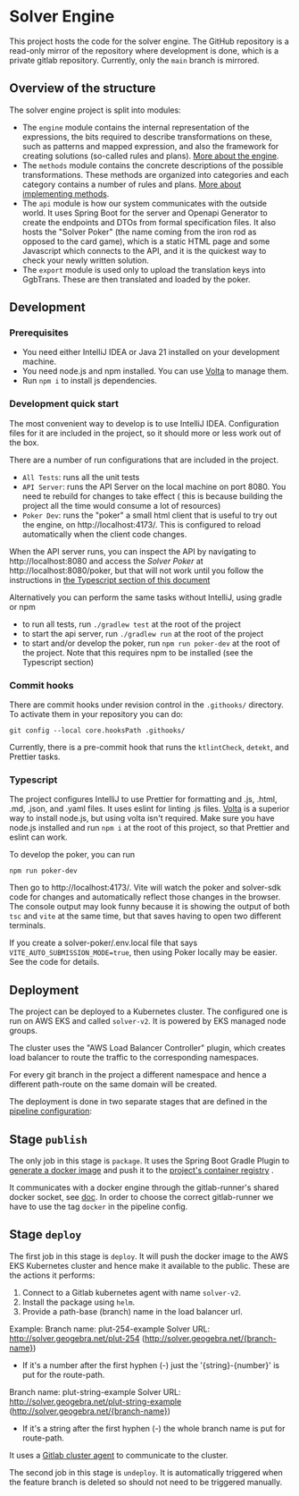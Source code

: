 # Solver Engine

This project hosts the code for the solver engine. The GitHub repository is a read-only mirror of the repository
where development is done, which is a private gitlab repository. Currently, only the `main` branch is mirrored.

## Overview of the structure

The solver engine project is split into modules:

- The `engine` module contains the internal representation of the
  expressions, the bits required to describe transformations on
  these, such as patterns and mapped expression, and also the
  framework for creating solutions (so-called rules and plans).
  [More about the engine](docs/engine.md).
- The `methods` module contains the concrete descriptions of the
  possible transformations. These methods are organized into categories
  and each category contains a number of rules and plans.
  [More about implementing methods](/docs/methods.md).
- The `api` module is how our system communicates with the outside
  world. It uses Spring Boot for the server and Openapi Generator
  to create the endpoints and DTOs from formal specification files.
  It also hosts the "Solver Poker" (the name coming from the iron
  rod as opposed to the card game), which is a static HTML page and
  some Javascript which connects to the API, and it is the quickest
  way to check your newly written solution.
- The `export` module is used only to upload the translation keys
  into GgbTrans. These are then translated and loaded by the poker.

## Development

### Prerequisites

- You need either IntelliJ IDEA or Java 21 installed on your development machine.
- You need node.js and npm installed. You can use [Volta](https://volta.sh/) to manage them.
- Run `npm i` to install js dependencies.

### Development quick start

The most convenient way to develop is to use IntelliJ IDEA. Configuration files for it are included in the project,
so it should more or less work out of the box.

There are a number of run configurations that are included in the project.

- `All Tests`: runs all the unit tests
- `API Server`: runs the API Server on the local machine on port 8080. You need te rebuild for changes to take effect (
  this is because building the project all the time would consume a lot of resources)
- `Poker Dev`: runs the "poker" a small html client that is useful to try out the engine, on http://localhost:4173/.
  This is configured to reload automatically when the client code changes.

When the API server runs, you can inspect the API by navigating to http://localhost:8080
and access the _Solver Poker_ at http://localhost:8080/poker, but that will not work
until you follow the instructions in [the Typescript section of this
document](#Typescript)

Alternatively you can perform the same tasks without IntelliJ, using gradle or npm

- to run all tests, run `./gradlew test` at the root of the project
- to start the api server, run `./gradlew run` at the root of the project
- to start and/or develop the poker, run `npm run poker-dev` at the root of the project. Note that this requires npm to
  be installed (see the Typescript section)

### Commit hooks

There are commit hooks under revision control in the `.githooks/`
directory. To activate them in your repository you can do:

```shell
git config --local core.hooksPath .githooks/
```

Currently, there is a pre-commit hook that runs the `ktlintCheck`, `detekt`, and
Prettier tasks.

### Typescript

The project configures IntelliJ to use Prettier for formatting and .js, .html,
.md, .json, and .yaml files. It uses eslint for linting .js files.
[Volta](https://volta.sh/) is a superior way to install node.js, but using volta
isn't required. Make sure you have node.js installed and run `npm i` at the root
of this project, so that Prettier and eslint can work.

To develop the poker, you can run

```
npm run poker-dev
```

Then go to http://localhost:4173/. Vite will watch the poker and solver-sdk code for
changes and automatically reflect those changes in the browser. The console output may
look funny because it is showing the output of both `tsc` and `vite` at the same time, but
that saves having to open two different terminals.

If you create a solver-poker/.env.local file that says `VITE_AUTO_SUBMISSION_MODE=true`,
then using Poker locally may be easier. See the code for details.

## Deployment

The project can be deployed to a Kubernetes cluster. The configured
one is run on AWS EKS and called `solver-v2`. It is powered by EKS managed
node groups.

The cluster uses the "AWS Load Balancer Controller" plugin, which
creates load balancer to route the traffic to the corresponding
namespaces.

For every git branch in the project a different namespace and hence
a different path-route on the same domain will be created.

The deployment is done in two separate stages that are defined in
the [pipeline configuration](.gitlab-ci.yml):

## Stage `publish`

The only job in this stage is `package`. It uses the Spring Boot
Gradle Plugin
to [generate a docker image](https://docs.spring.io/spring-boot/docs/current/gradle-plugin/reference/htmlsingle/#build-image)
and push it to the [project's container registry](https://git.geogebra.org/solver-team/solver-engine/container_registry)
.

It communicates with a docker engine through the gitlab-runner's
shared docker socket, see [doc](https://docs.gitlab.com/ee/ci/docker/using_docker_build.html#use-docker-socket-binding).
In order to choose the correct gitlab-runner we have to use the tag
`docker` in the pipeline config.

## Stage `deploy`

The first job in this stage is `deploy`. It will push the docker
image to the AWS EKS Kubernetes cluster and hence make it available
to the public. These are the actions it performs:

1. Connect to a Gitlab kubernetes agent with name `solver-v2`.
2. Install the package using `helm`.
3. Provide a path-base (branch) name in the load balancer url.

Example:
Branch name: plut-254-example
Solver URL: http://solver.geogebra.net/plut-254 (http://solver.geogebra.net/{branch-name})

- If it's a number after the first hyphen (-) just the '{string}-{number}' is put for the route-path.

Branch name: plut-string-example
Solver URL: http://solver.geogebra.net/plut-string-example (http://solver.geogebra.net/{branch-name})

- If it's a string after the first hyphen (-) the whole branch name is put for route-path.

It uses a [Gitlab cluster agent](https://docs.gitlab.com/ee/user/clusters/agent/install/)
to communicate to the cluster.

The second job in this stage is `undeploy`. It is automatically triggered when the feature branch is deleted so should
not need to be triggered manually.
